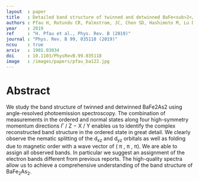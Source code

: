 ```yaml
---
layout  : paper
title   : Detailed band structure of twinned and detwinned BaFe<sub>2</sub>As<sub>2</sub> studied with angle-resolved photoemission spectroscopy
authors : Pfau H, Rotundu CR, Palmstrom, JC, Chen SD, Hashimoto M, Lu D, Kemper AF, Fisher IR, and Shen ZX
year    : 2019
ref     : "H. Pfau et al., Phys. Rev. B (2019)"
journal : "Phys. Rev. B 99, 035118 (2019)"
ncsu    : true
arxiv   : 1901.03034
doi     : 10.1103/PhysRevB.99.035118
image   : /images/papers/pfau_ba122.jpg
---
```


# Abstract
We study the band structure of twinned and detwinned BaFe2As2 using angle-resolved photoemission spectroscopy. The combination of measurements in the ordered and normal states along four high-symmetry momentum directions $\Gamma$ / Z − X / Y enables us to identify the complex reconstructed band structure in the ordered state in great detail. We clearly observe the nematic splitting of the d<sub>xz</sub> and d<sub>yz</sub> orbitals as well as folding due to magnetic order with a wave vector of ( π , π , π). We are able to assign all observed bands. In particular we suggest an assignment of the electron bands different from previous reports. The high-quality spectra allow us to achieve a comprehensive understanding of the band structure of BaFe<sub>2</sub>As<sub>2</sub>.
